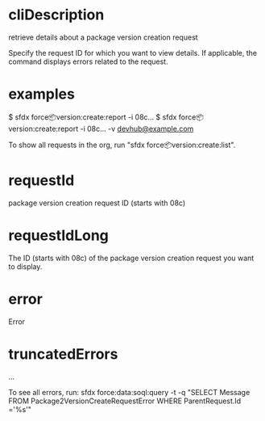 # cliDescription

retrieve details about a package version creation request

Specify the request ID for which you want to view details. If applicable, the command displays errors related to the request.

# examples

$ sfdx force:package:version:create:report -i 08c...
$ sfdx force:package:version:create:report -i 08c... -v devhub@example.com

To show all requests in the org, run "sfdx force:package:version:create:list".

# requestId

package version creation request ID (starts with 08c)

# requestIdLong

The ID (starts with 08c) of the package version creation request you want to display.

# error

Error

# truncatedErrors

...

To see all errors, run: sfdx force:data:soql:query -t -q "SELECT Message FROM Package2VersionCreateRequestError WHERE ParentRequest.Id ='%s'"
